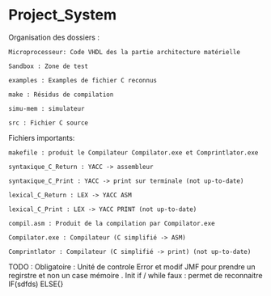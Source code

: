 # Project_System
Organisation des dossiers : 

	Microprocesseur: Code VHDL des la partie architecture matérielle
	
	Sandbox : Zone de test
	
	examples : Examples de fichier C reconnus
	
	make : Résidus de compilation
	
	simu-mem : simulateur
	
	src : Fichier C source



Fichiers importants:

	makefile : produit le Compilateur Compilator.exe et Comprintlator.exe
	
	syntaxique_C_Return : YACC -> assembleur
	
	syntaxique_C_Print : YACC -> print sur terminale (not up-to-date)
	
	lexical_C_Return : LEX -> YACC ASM
	
	lexical_C_Print : LEX -> YACC PRINT (not up-to-date)
	
	compil.asm : Produit de la compilation par Compilator.exe
	
	Compilator.exe : Compilateur (C simplifié -> ASM)
	
	Comprintlator : Compilateur (C simplifié -> print) (not up-to-date)
	
TODO : Obligatoire : Unité de controle
Error et modif JMF pour prendre un regirstre et non un case mémoire . Init if / while faux : permet de reconnaitre  IF(sdfds) ELSE{}
